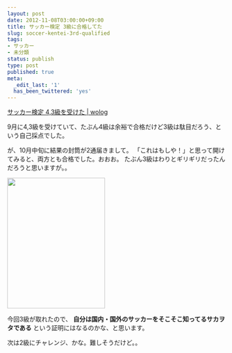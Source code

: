 ```yaml
---
layout: post
date: 2012-11-08T03:00:00+09:00
title: サッカー検定 3級に合格してた
slug: soccer-kentei-3rd-qualified
tags:
- サッカー
- 未分類
status: publish
type: post
published: true
meta:
  _edit_last: '1'
  has_been_twittered: 'yes'
---
```

<a href="http://wo.skr.jp/wp/2012/09/soccer-kentei-4_3.html">サッカー検定 4,3級を受けた | wolog</a>

9月に4,3級を受けていて、たぶん4級は余裕で合格だけど3級は駄目だろう、という自己採点でした。

が、10月中旬に結果の封筒が2通届きまして。
「これはもしや！」と思って開けてみると、両方とも合格でした。おおお。
たぶん3級はわりとギリギリだったんだろうと思いますが。。

<a href="/images/uploads/2012/10/ACABF145-8494-49BA-97B2-DBD158AF4D2C.png"><img src="/images/uploads/2012/10/ACABF145-8494-49BA-97B2-DBD158AF4D2C-225x300.png" alt="" title="3級の認定証" width="225" height="300" class="alignnone size-medium wp-image-474" /></a>

<!--more-->

今回3級が取れたので、
<strong>自分は国内・国外のサッカーをそこそこ知ってるサカヲタである</strong>
という証明にはなるのかな、と思います。

次は2級にチャレンジ、かな。難しそうだけど。。
